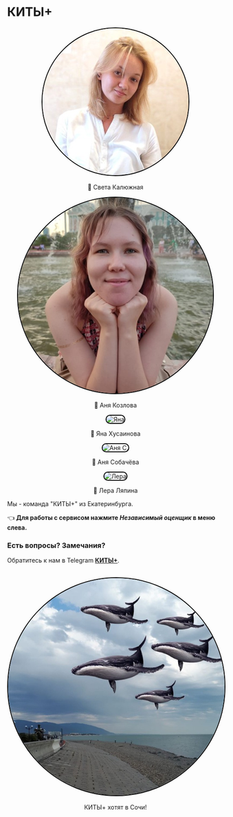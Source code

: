 <link rel="stylesheet" href="https://maxcdn.bootstrapcdn.com/bootstrap/4.0.0/css/bootstrap.min.css" integrity="sha384-Gn5384xqQ1aoWXA+058RXPxPg6fy4IWvTNh0E263XmFcJlSAwiGgFAW/dAiS6JXm" crossorigin="anonymous">

# **КИТЫ+**


<div class="row" style="text-align:center"> 
    <div class="col-lg-2 col-md-5 col-sm-5">
        <img src="our-photos\Sveta.jpg" alt="Света" style="border-radius: 500px; border: 2px solid #000;">
        <p>🐋 Света Калюжная<p>
    </div>
    <div class="col-lg-2 col-md-5 col-sm-5">
       <img src="our-photos\AnnyK.jpg" alt="Аня К." style="border-radius: 500px; border: 2px solid #000;">
        <p>🐋 Аня Козлова<p>
    </div>
    <div class="col-lg-2 col-md-5 col-sm-5">
        <img src="our-photos\.jpg" alt="Яна" style="border-radius: 500px; border: 2px solid #000;">
        <p>🐋 Яна Хусаинова<p>
    </div>
    <div class="col-lg-2 col-md-5 col-sm-5">
        <img src="our-photos\.jpg" alt="Аня С." style="border-radius: 500px; border: 2px solid #000;">
        <p>🐋 Аня Собачёва<p>
    </div>
    <div class="col-lg-2 col-md-5 col-sm-5">
        <img src="our-photos\.jpg" alt="Лера" style="border-radius: 500px; border: 2px solid #000;">
        <p>🐋 Лера Ляпина<p>
    </div>
</div>

Мы - команда "КИТЫ+" из Екатеринбурга.


👈 **Для работы с сервисом нажмите _Независимый оценщик_ в меню слева.**

### Есть вопросы? Замечания?
Обратитесь к нам в Telegram [**КИТЫ+**]().
<br>
<br>
<div class="row" style="text-align:center"> 
    <div class="col-lg-12 col-md-12 col-sm-12">
        <img src="our-photos\WHALES+.jfif" alt="КИТЫ+" style="border-radius: 500px; border: 2px solid #000;">
        <p>КИТЫ+ хотят в Сочи!<p>
    </div>

</div>